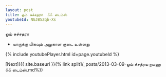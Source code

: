 ```yaml
---
layout: post
title: ஓம் சுச்சதரா  ௧௧ டைம்ஸ்
youtubeId: NGJB5Zqb-Xs
---
```

 
 
 ஓம் சுச்சதரா   
 
 -  யாருக்கு மிகவும் அழகான குடை உள்ளது 
 
  
 
  
 
 
 
 
 
 


{% include youtubePlayer.html id=page.youtubeId %}
 
[Next]({{ site.baseurl }}{% link  split1/_posts/2013-03-09-ஓம் ச்சத்ரய நமஹ ௧௧ டைம்ஸ்.md%})
 
